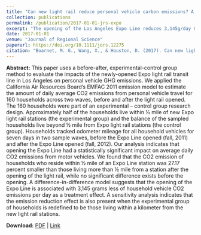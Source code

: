 ```yaml
---
title: "Can new light rail reduce personal vehicle carbon emissions? A before‐after, experimental‐control evaluation in Los Angeles"
collection: publications
permalink: /publication/2017-01-01-jrs-expo
excerpt: "The opening of the Los Angeles Expo Line reduces 3,145g/day CO2 emissions from household vehicles for nearby residents."
date: 2017-01-01
venue: "Journal of Regional Science"
paperurl: https://doi.org/10.1111/jors.12275
citation: "Boarnet, M. G., Wang, X., & Houston, D. (2017). Can new light rail reduce personal vehicle carbon emissions? A before‐after, experimental‐control evaluation in Los Angeles. <i>Journal of Regional Science, 57</i>(3), 523-539. "
---
```


**Abstract:**
This paper uses a before-after, experimental-control group method to evaluate the impacts of the newly-opened Expo light rail transit line in Los Angeles on personal vehicle GHG emissions. We applied the California Air Resources Board’s EMFAC 2011 emission model to estimate the amount of daily average CO2 emissions from personal vehicle travel for 160 households across two waves, before and after the light rail opened. The 160 households were part of an experimental – control group research design. Approximately half of the households live within ½ mile of new Expo light rail stations (the experimental group) and the balance of the sampled households live beyond ½ mile from Expo light rail stations (the control group).  Households tracked odometer mileage for all household vehicles for seven days in two sample waves, before the Expo Line opened (fall, 2011) and after the Expo Line opened (fall, 2012).  Our analysis indicates that opening the Expo Line had a statistically significant impact on average daily CO2 emissions from motor vehicles. We found that the CO2 emission of households who reside within ½ mile of an Expo Line station was 27.17 percent smaller than those living more than ½ mile from a station after the opening of the light rail, while no significant difference exists before the opening. A difference-in-difference model suggests that the opening of the Expo Line is associated with 3,145 grams less of household vehicle CO2 emissions per day as a treatment effect. A sensitivity analysis indicates that the emission reduction effect is also present when the experimental group of households is redefined to be those living within a kilometer from the new light rail stations.

**Download:** [PDF](https://scholar.google.com/) \| [Link](https://doi.org/10.1111/jors.12275)